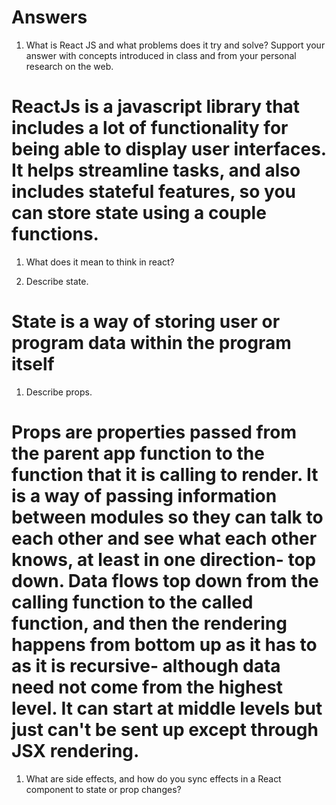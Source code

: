 # Answers

1. What is React JS and what problems does it try and solve? Support your answer with concepts introduced in class and from your personal research on the web.

# ReactJs is a javascript library that includes a lot of functionality for being able to display user interfaces. It helps streamline tasks, and also includes stateful features, so you can store state using a couple functions.  

1. What does it mean to think in react?

1. Describe state.

# State is a way of storing user or program data within the program itself 

1. Describe props.

# Props are properties passed from the parent app function to the function that it is calling to render. It is a way of passing information between modules so they can talk to each other and see what each other knows, at least in one direction- top down. Data flows top down from the calling function to the called function, and then the rendering happens from bottom up as it has to as it is recursive- although data need not come from the highest level. It can start at middle levels but just can't be sent up except through JSX rendering.

1. What are side effects, and how do you sync effects in a React component to state or prop changes?

# 